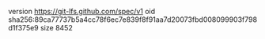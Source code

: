 version https://git-lfs.github.com/spec/v1
oid sha256:89ca77737b5a4cc78f6ec7e839f8f91aa7d20073fbd008099903f798d1f375e9
size 8452
